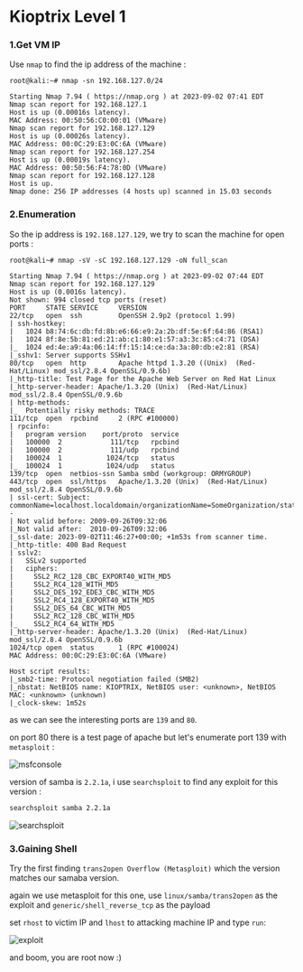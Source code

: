 # Kioptrix Level 1

### 1.Get VM IP
Use `nmap` to find the ip address of the machine :

```text
root@kali:~# nmap -sn 192.168.127.0/24

Starting Nmap 7.94 ( https://nmap.org ) at 2023-09-02 07:41 EDT
Nmap scan report for 192.168.127.1
Host is up (0.00016s latency).
MAC Address: 00:50:56:C0:00:01 (VMware)
Nmap scan report for 192.168.127.129
Host is up (0.00026s latency).
MAC Address: 00:0C:29:E3:0C:6A (VMware)
Nmap scan report for 192.168.127.254
Host is up (0.00019s latency).
MAC Address: 00:50:56:F4:78:0D (VMware)
Nmap scan report for 192.168.127.128
Host is up.
Nmap done: 256 IP addresses (4 hosts up) scanned in 15.03 seconds
```

### 2.Enumeration

So the ip address is `192.168.127.129`, we try to scan the machine for open ports :


```text
root@kali~# nmap -sV -sC 192.168.127.129 -oN full_scan

Starting Nmap 7.94 ( https://nmap.org ) at 2023-09-02 07:44 EDT
Nmap scan report for 192.168.127.129
Host is up (0.0016s latency).
Not shown: 994 closed tcp ports (reset)
PORT     STATE SERVICE     VERSION
22/tcp   open  ssh         OpenSSH 2.9p2 (protocol 1.99)
| ssh-hostkey: 
|   1024 b8:74:6c:db:fd:8b:e6:66:e9:2a:2b:df:5e:6f:64:86 (RSA1)
|   1024 8f:8e:5b:81:ed:21:ab:c1:80:e1:57:a3:3c:85:c4:71 (DSA)
|_  1024 ed:4e:a9:4a:06:14:ff:15:14:ce:da:3a:80:db:e2:81 (RSA)
|_sshv1: Server supports SSHv1
80/tcp   open  http        Apache httpd 1.3.20 ((Unix)  (Red-Hat/Linux) mod_ssl/2.8.4 OpenSSL/0.9.6b)
|_http-title: Test Page for the Apache Web Server on Red Hat Linux
|_http-server-header: Apache/1.3.20 (Unix)  (Red-Hat/Linux) mod_ssl/2.8.4 OpenSSL/0.9.6b
| http-methods: 
|_  Potentially risky methods: TRACE
111/tcp  open  rpcbind     2 (RPC #100000)
| rpcinfo: 
|   program version    port/proto  service
|   100000  2            111/tcp   rpcbind
|   100000  2            111/udp   rpcbind
|   100024  1           1024/tcp   status
|_  100024  1           1024/udp   status
139/tcp  open  netbios-ssn Samba smbd (workgroup: ORMYGROUP)
443/tcp  open  ssl/https   Apache/1.3.20 (Unix)  (Red-Hat/Linux) mod_ssl/2.8.4 OpenSSL/0.9.6b
| ssl-cert: Subject: commonName=localhost.localdomain/organizationName=SomeOrganization/stateOrProvinceName=SomeState/countryName=--
| Not valid before: 2009-09-26T09:32:06
|_Not valid after:  2010-09-26T09:32:06
|_ssl-date: 2023-09-02T11:46:27+00:00; +1m53s from scanner time.
|_http-title: 400 Bad Request
| sslv2: 
|   SSLv2 supported
|   ciphers: 
|     SSL2_RC2_128_CBC_EXPORT40_WITH_MD5
|     SSL2_RC4_128_WITH_MD5
|     SSL2_DES_192_EDE3_CBC_WITH_MD5
|     SSL2_RC4_128_EXPORT40_WITH_MD5
|     SSL2_DES_64_CBC_WITH_MD5
|     SSL2_RC2_128_CBC_WITH_MD5
|_    SSL2_RC4_64_WITH_MD5
|_http-server-header: Apache/1.3.20 (Unix)  (Red-Hat/Linux) mod_ssl/2.8.4 OpenSSL/0.9.6b
1024/tcp open  status      1 (RPC #100024)
MAC Address: 00:0C:29:E3:0C:6A (VMware)

Host script results:
|_smb2-time: Protocol negotiation failed (SMB2)
|_nbstat: NetBIOS name: KIOPTRIX, NetBIOS user: <unknown>, NetBIOS MAC: <unknown> (unknown)
|_clock-skew: 1m52s
```

as we can see the interesting ports are `139` and `80`.

on port 80 there is a test page of apache but let's enumerate port 139 with `metasploit` :


![msfconsole](https://github.com/Git-K3rnel/VulnHub/assets/127470407/e04f5491-f079-492a-9ac2-2c8d21be8bc2)

version of samba is `2.2.1a`, i use `searchsploit` to find any exploit for this version :

```bash
searchsploit samba 2.2.1a
```

![searchsploit](https://github.com/Git-K3rnel/VulnHub/assets/127470407/5bf347cd-9c35-4eb2-8a2d-baec00b797c5)


### 3.Gaining Shell


Try the first finding `trans2open Overflow (Metasploit)` which the version matches our samaba version.

again we use metasploit for this one, use `linux/samba/trans2open` as the exploit and `generic/shell_reverse_tcp` as the payload

set `rhost` to victim IP and `lhost` to attacking machine IP and type `run`:

![exploit](https://github.com/Git-K3rnel/VulnHub/assets/127470407/6f77fca6-d21a-46a7-85bc-b54bf6b6f0b2)

and boom, you are root now :)















